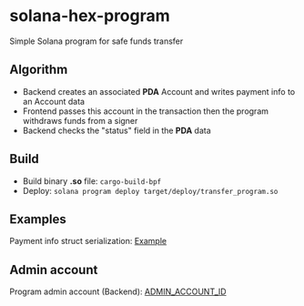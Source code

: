 # solana-hex-program
Simple Solana program for safe funds transfer

<h2>Algorithm</h2>

- Backend creates an associated **PDA** Account and writes payment info to an Account data
- Frontend passes this account in the transaction then the program withdraws funds from a signer
- Backend checks the "status" field in the **PDA** data

<h2>Build</h2>

- Build binary **.so** file: `cargo-build-bpf`
- Deploy: `solana program deploy target/deploy/transfer_program.so`

<h2>Examples</h2>

Payment info struct serialization: [Example](https://github.com/Sssilencee/solana-hex-program/blob/main/client/serialization-example.ts)

<h2>Admin account</h2>

Program admin account (Backend): [ADMIN_ACCOUNT_ID](https://github.com/Sssilencee/solana-hex-program/blob/b02c983c3cc7f87ce5060313de07ee6866a3bbf8/program/src/lib.rs#L16)
